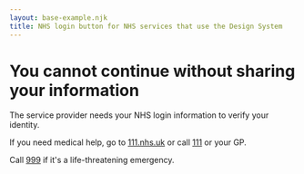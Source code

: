 ```yaml
---
layout: base-example.njk
title: NHS login button for NHS services that use the Design System
---
```


<h1>You cannot continue without sharing your information</h1>

<p>The service provider needs your NHS login information to verify your identity.</p>

<p>If you need medical help, go to <a href="https://111.nhs.uk/">111.nhs.uk</a> or call <a href="tel:111">111</a> or your GP.</p>

<p>Call <a href="tel:999">999</a> if it's a life-threatening emergency.</p>


